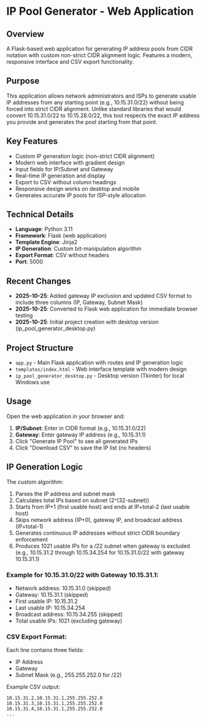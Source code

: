 # IP Pool Generator - Web Application

## Overview
A Flask-based web application for generating IP address pools from CIDR notation with custom non-strict CIDR alignment logic. Features a modern, responsive interface and CSV export functionality.

## Purpose
This application allows network administrators and ISPs to generate usable IP addresses from any starting point (e.g., 10.15.31.0/22) without being forced into strict CIDR alignment. Unlike standard libraries that would convert 10.15.31.0/22 to 10.15.28.0/22, this tool respects the exact IP address you provide and generates the pool starting from that point.

## Key Features
- Custom IP generation logic (non-strict CIDR alignment)
- Modern web interface with gradient design
- Input fields for IP/Subnet and Gateway
- Real-time IP generation and display
- Export to CSV without column headings
- Responsive design works on desktop and mobile
- Generates accurate IP pools for ISP-style allocation

## Technical Details
- **Language**: Python 3.11
- **Framework**: Flask (web application)
- **Template Engine**: Jinja2
- **IP Generation**: Custom bit-manipulation algorithm
- **Export Format**: CSV without headers
- **Port**: 5000

## Recent Changes
- **2025-10-25**: Added gateway IP exclusion and updated CSV format to include three columns (IP, Gateway, Subnet Mask)
- **2025-10-25**: Converted to Flask web application for immediate browser testing
- **2025-10-25**: Initial project creation with desktop version (ip_pool_generator_desktop.py)

## Project Structure
- `app.py` - Main Flask application with routes and IP generation logic
- `templates/index.html` - Web interface template with modern design
- `ip_pool_generator_desktop.py` - Desktop version (Tkinter) for local Windows use

## Usage
Open the web application in your browser and:
1. **IP/Subnet**: Enter in CIDR format (e.g., 10.15.31.0/22)
2. **Gateway**: Enter gateway IP address (e.g., 10.15.31.1)
3. Click "Generate IP Pool" to see all generated IPs
4. Click "Download CSV" to save the IP list (no headers)

## IP Generation Logic
The custom algorithm:
1. Parses the IP address and subnet mask
2. Calculates total IPs based on subnet (2^(32-subnet))
3. Starts from IP+1 (first usable host) and ends at IP+total-2 (last usable host)
4. Skips network address (IP+0), gateway IP, and broadcast address (IP+total-1)
5. Generates continuous IP addresses without strict CIDR boundary enforcement
6. Produces 1021 usable IPs for a /22 subnet when gateway is excluded (e.g., 10.15.31.2 through 10.15.34.254 for 10.15.31.0/22 with gateway 10.15.31.1)

### Example for 10.15.31.0/22 with Gateway 10.15.31.1:
- Network address: 10.15.31.0 (skipped)
- Gateway: 10.15.31.1 (skipped)
- First usable IP: 10.15.31.2
- Last usable IP: 10.15.34.254
- Broadcast address: 10.15.34.255 (skipped)
- Total usable IPs: 1021 (excluding gateway)

### CSV Export Format:
Each line contains three fields:
- IP Address
- Gateway
- Subnet Mask (e.g., 255.255.252.0 for /22)

Example CSV output:
```
10.15.31.2,10.15.31.1,255.255.252.0
10.15.31.3,10.15.31.1,255.255.252.0
10.15.31.4,10.15.31.1,255.255.252.0
...
```

